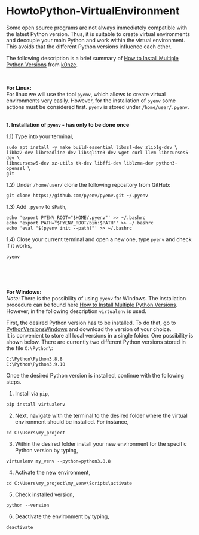 # HowtoPython-VirtualEnvironment
Some open source programs are not always immediately compatible with the latest Python version. Thus, it is suitable to create virtual environments and decouple your main Python and work within the virtual environment. This avoids that the different Python versions influence each other.<br />

The following description is a brief summary of [How to Install Multiple Python Versions]( https://k0nze.dev/posts/install-pyenv-venv-vscode/) from [k0nze](https://k0nze.dev/).

<br />

**For Linux:**<br />
For linux we will use the tool `pyenv`, which allows to create virtual environments very easily. However, for the installation of `pyenv` some actions must be considered first. `pyenv` is stored under `/home/user/.pyenv`.<br /> <br />

**1. Installation of `pyenv` - has only to be done once** <br />

1.1) Type into your terminal,
````
sudo apt install -y make build-essential libssl-dev zlib1g-dev \
libbz2-dev libreadline-dev libsqlite3-dev wget curl llvm libncurses5-dev \
libncursesw5-dev xz-utils tk-dev libffi-dev liblzma-dev python3-openssl \
git
````

1.2) Under `/home/user/` clone the following repository from GitHub:
````
git clone https://github.com/pyenv/pyenv.git ~/.pyenv
````
  
1.3) Add `.pyenv` to `$Path`, 
````
echo 'export PYENV_ROOT="$HOME/.pyenv"' >> ~/.bashrc
echo 'export PATH="$PYENV_ROOT/bin:$PATH"' >> ~/.bashrc
echo 'eval "$(pyenv init --path)"' >> ~/.bashrc
````
  
1.4) Close your current terminal and open a new one, type `pyenv` and check if it works, 
````
pyenv
````




<br />
<br />
<br />



**For Windows:**<br />
*Note:* There is the possibility of using `pyenv` for Windows. The installation procedure can be found here [How to Install Multiple Python Versions](https://k0nze.dev/posts/install-pyenv-venv-vscode/). However, in the following description `virtualenv` is used. <br />

First, the desired Python version has to be installed. To do that, go to [PythonVersionsWindows](https://www.python.org/downloads/windows/) and download the version of your choice. <br />
It is convenient to store all local versions in a single folder. One possibility is shown below. There are currently two different Python versions stored in the file `C:\Python\`:
````
C:\Python\Python3.8.8
C:\Python\Python3.9.10
````

Once the desired Python version is installed, continue with the following steps.<br />
1. Install via `pip`,
````
pip install virtualenv
````

2. Next, navigate with the terminal to the desired folder where the virtual environment should be installed. For instance,
````
cd C:\Users\my_project
````

3. Within the desired folder install your new environment for the specific Python version by typing,
````
virtualenv my_venv --python=python3.8.8 
````

4. Activate the new environment,
````
cd C:\Users\my_project\my_venv\Scripts\activate
````

5. Check installed version,
````
python --version
````

6. Deactivate the environment by typing, 
````
deactivate
````
